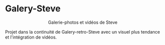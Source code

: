 # Galery-Steve

<p align="center">Galerie-photos et vidéos de Steve</p>

<p>Projet dans la continuité de Galery-retro-Steve avec un visuel plus tendance et l'intégration de vidéos.</p>

<p><img href="https://github.com/Webissime111/Alan/blob/master/images/Projet-galery-Steve.png"></p>